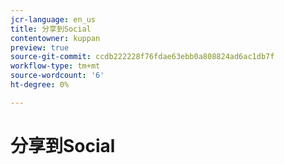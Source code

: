 ```yaml
---
jcr-language: en_us
title: 分享到Social
contentowner: kuppan
preview: true
source-git-commit: ccdb222228f76fdae63ebb0a808824ad6ac1db7f
workflow-type: tm+mt
source-wordcount: '6'
ht-degree: 0%

---
```




# 分享到Social

